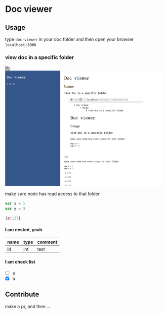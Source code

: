 # Doc viewer

## Usage

type `doc-viewer` in your doc folder and then open your browser `localhost:3000`

### view doc in a specific folder

[lib](lib/README.md)
![screen](screen2.PNG)

make sure node has read access to that folder

````javascript
var x = 1
var y = 3
````

````json
{a:123}
````

#### I am nested, yeah

| name | type | comment |
| ---- | ---- | ------- |
| id   | int  | test    |

#### I am check list

- [ ] a
- [x] b

## Contribute

make a pr, and then ...